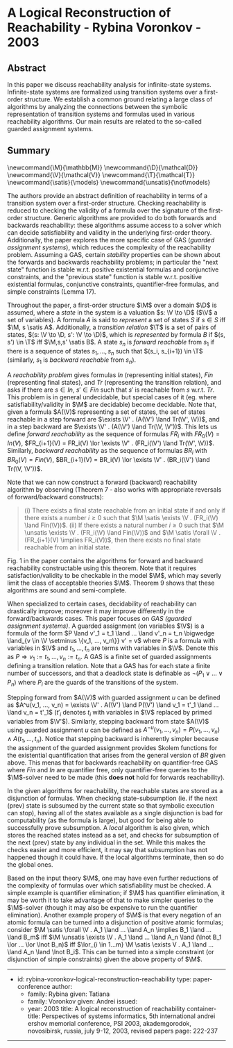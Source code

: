 A Logical Reconstruction of Reachability - Rybina Voronkov - 2003
=================================================================

Abstract
--------

In this paper we discuss reachability analysis for infinite-state systems.
Infinite-state systems are formalized using transition systems over a
first-order structure. We establish a common ground relating a large class of
algorithms by analyzing the connections between the symbolic representation of
transition systems and formulas used in various reachability algorithms. Our
main results are related to the so-called guarded assignment systems.

Summary
-------

\newcommand{\M}{\mathbb{M}}
\newcommand{\D}{\mathcal{D}}
\newcommand{\V}{\mathcal{V}}
\newcommand{\T}{\mathcal{T}}
\newcommand{\satis}{\models}
\newcommand{\unsatis}{\not\models}

The authors provide an abstract definition of reachability in terms of a
transition system over a first-order structure. Checking reachability is reduced
to checking the validity of a formula over the signature of the first-order
structure. Generic algorithms are provided to do both forwards and backwards
reachability: these algorithms assume access to a solver which can decide
satisfiability and validity in the underlying first-order theory. Additionally,
the paper explores the more specific case of GAS (*guarded assignment systems*),
which reduces the complexity of the reachability problem. Assuming a GAS,
certain *stability* properties can be shown about the forwards and backwards
reachability problems; in particular the "next state" function is stable w.r.t.
positive existential formulas and conjunctive constraints, and the "previous
state" function is stable w.r.t. positive existential formulas, conjunctive
constraints, quantifier-free formulas, and simple constraints (Lemma 17).

Throughout the paper, a first-order structure $\M$ over a domain $\D$ is
assumed, where a *state* in the system is a valuation $s: \V \to \D$ ($\V$ a
set of variables). A formula $A$ is said to *represent* a set of states $S$ if
$s \in S$ iff $\M, s \satis A$. Additionally, a *transition relation* $\T$ is a
set of pairs of states, $(s: \V \to \D, s': \V \to \D)$, which is
*represented* by formula $B$ if $(s, s') \in \T$ iff $\M,s,s' \satis B$. A state
$s_n$ is *forward reachable* from $s_1$ if there is a sequence of states
$s_1, ..., s_n$ such that $(s_i, s_{i+1}) \in \T$ (similarly, $s_1$ is *backward
reachable* from $s_n$).

A *reachability problem* gives formulas $In$ (representing initial states),
$Fin$ (representing final states), and $Tr$ (representing the transition
relation), and asks if there are $s \in In$, $s' \in Fin$ such that $s'$ is
reachable from $s$ w.r.t. $Tr$. This problem is in general undecidable, but
special cases of it (eg. where satisfiability/validity in $\M$ are decidable)
become decidable. Note that, given a formula $A(\V)$ representing a set of
states, the set of states reachable in a step forward are
$\exists \V' . (A(\V') \land Tr(\V', \V))$, and in a step backward are
$\exists \V' . (A(\V') \land Tr(\V, \V'))$. This lets us define *forward
reachability* as the sequence of formulas $FR_i$ with $FR_0(V) = In(V)$,
$FR_{i+1}(V) = FR_i(V) \lor \exists \V' . (FR_i(\V') \land Tr(\V', \V))$.
Similarly, *backward reachability* as the sequence of formulas $BR_i$ with
$BR_0(V) = Fin(V)$,
$BR_{i+1}(V) = BR_i(V) \lor \exists \V' . (BR_i(\V') \land Tr(\V, \V'))$.

Note that we can now construct a forward (backward) reachability algorithm by
observing (Theorem 7 - also works with appropriate reversals of forward/backward
constructs):

> (i) There exists a final state reachable from an initial state if and only if
>     there exists a number $i \geq 0$ such that
>     $\M \satis \exists \V . (FR_i(\V) \land Fin(\V))$.
> (ii) If there exists a natural number $i \geq 0$ such that
>     $\M \unsatis \exists \V . (FR_i(\V) \land Fin(\V))$ and
>     $\M \satis \forall \V . (FR_{i+1}(V) \implies FR_i(V))$, then there exists
>     no final state reachable from an initial state.

Fig. 1 in the paper contains the algorithms for forward and backward
reachability constructable using this theorem. Note that it requires
satisfaction/validity to be checkable in the model $\M$, which may severly limit
the class of acceptable theories $\M$. Theorem 9 shows that these algorithms are
sound and semi-complete.

When specialized to certain cases, decidability of reachability can drastically
improve; moreover it may improve differently in the forward/backwards cases.
This paper focuses on *GAS (guarded assignment systems)*. A guarded assignment
(on variables $\V$) is a formula of the form
$P \land v'_1 = t_1 \land ... \land v'_n = t_n \bigwedge \land_{v \in \V \setminus \{v_1, ..., v_n\}} v' = v$
where $P$ is a formula with variables in $\V$ and $t_1, ..., t_n$ are terms with
variables in $\V$. Denote this as $P \Rightarrow v_1 := t_1, ..., v_n := t_n$. A
GAS is a finite set of guarded assignments defining a transition relation. Note
that a GAS has for each state a finite number of successors, and that a deadlock
state is definable as $\lnot (P_1 \lor ... \lor P_n)$ where $P_i$ are the guards
of the transitions of the system.

Stepping forward from $A(\V)$ with guarded assignment $u$ can be defined as
$A^u(v_1, ..., v_n) = \exists \V' . A(\V') \land P(\V') \land v_1 = t'_1 \land ... \land v_n = t'_1$
($t'_i$ denotes $t_i$ with variables in $\V$ replaced by primed variables from
$\V'$). Similarly, stepping backward from state $A(\V)$ using guarded assignment
$u$ can be defined as
$A^{-u}(v_1, ..., v_n) = P(v_1, ..., v_n) \land A(t_1, ..., t_n)$. Notice that
stepping backward is inherently simpler because the assignment of the guarded
assignment provides Skolem functions for the existential quantification that
arises from the general version of $BR$ given above. This menas that for
backwards reachability on quantifier-free GAS where $Fin$ and $In$ are
quantifier free, only quantifier-free queries to the $\M$-solver need to be made
(this **does not** hold for forwards reachability).

In the given algorithms for reachability, the reachable states are stored as a
disjunction of formulas. When checking state-subsumption (ie. if the next (prev)
state is subsumed by the current state so that symbolic execution can stop),
having all of the states available as a single disjunction is bad for
computability (as the formula is large), but good for being able to successfully
prove subsumption. A *local* algorithm is also given, which stores the reached
states instead as a set, and checks for subsumption of the next (prev) state by
any individual in the set. While this makes the checks easier and more
efficient, it may say that subsumption has not happened though it could have. If
the local algorithms terminate, then so do the global ones.

Based on the input theory $\M$, one may have even further reductions of the
complexity of formulas over which satisfiability must be checked. A simple
example is quantifier elimination; if $\M$ has quantifier elimination, it may be
worth it to take advantage of that to make simpler queries to the $\M$-solver
(though it may also be expensive to run the quantifier elimination). Another
example propery of $\M$ is that every negation of an atomic formula can be
turned into a disjunction of positive atomic formulas; consider
$\M \satis \forall \V . A_1 \land ... \land A_n \implies B_1 \land ... \land B_m$
iff
$\M \unsatis \exists \V . A_1 \land ... \land A_n \land (\lnot B_1 \lor ... \lor \lnot B_n)$
iff
$\lor_{i \in 1...m} \M \satis \exists V . A_1 \land ... \land A_n \land \lnot B_i$.
This can be turned into a simple constraint (or disjunction of simple
constraints) given the above property of $\M$.

---
- id: rybina-voronkov-logical-reconstruction-reachability
  type: paper-conference
  author:
  - family: Rybina
    given: Tatiana
  - family: Voronkov
    given: Andrei
  issued:
  - year: 2003
  title: A logical reconstruction of reachability
  container-title: Perspectives of systems informatics, 5th international andrei ershov memorial conference, PSI 2003, akademgorodok, novosibirsk, russia, july 9-12, 2003, revised papers
  page: 222-237
---
